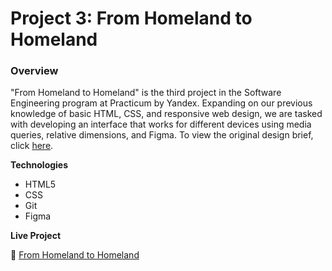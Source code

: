 # Project 3: From Homeland to Homeland
### Overview  

"From Homeland to Homeland" is the third project in the Software Engineering program at Practicum by Yandex. Expanding on our previous knowledge of basic HTML, CSS, and responsive web design, we are tasked with developing an interface that works for different devices using media queries, relative dimensions, and Figma. To view the original design brief, click [here](https://www.figma.com/file/1zCYcflj6BJx5VqOvXU9nb/Sprint-3%3A-From-Homeland-to-Homeland-%7C-desktop-%2B-mobile?node-id=0%3A1).
  
**Technologies**
* HTML5
* CSS
* Git
* Figma

**Live Project**

🔴 [From Homeland to Homeland]([https://sjmanzoor.github.io/web_project_3/](https://sjmanzoor.github.io/se_project_aroundtheus/))
